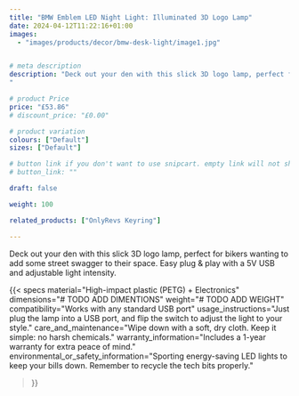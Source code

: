 ```yaml
---
title: "BMW Emblem LED Night Light: Illuminated 3D Logo Lamp"
date: 2024-04-12T11:22:16+01:00
images:
  - "images/products/decor/bmw-desk-light/image1.jpg"


# meta description
description: "Deck out your den with this slick 3D logo lamp, perfect for bikers wanting to add some street swagger to their space. Easy plug & play with a 5V USB and adjustable light intensity.
"

# product Price
price: "£53.86"
# discount_price: "£0.00"

# product variation
colours: ["Default"]
sizes: ["Default"]

# button link if you don't want to use snipcart. empty link will not show button
# button_link: ""

draft: false

weight: 100

related_products: ["OnlyRevs Keyring"]

---
```


Deck out your den with this slick 3D logo lamp, perfect for bikers wanting to add some street swagger to their space. Easy plug & play with a 5V USB and adjustable light intensity.

{{< specs
    material="High-impact plastic (PETG) + Electronics"
    dimensions="# TODO ADD DIMENTIONS"
    weight="# TODO ADD WEIGHT"
    compatibility="Works with any standard USB port"
    usage_instructions="Just plug the lamp into a USB port, and flip the switch to adjust the light to your style."
    care_and_maintenance="Wipe down with a soft, dry cloth. Keep it simple: no harsh chemicals."
    warranty_information="Includes a 1-year warranty for extra peace of mind."
    environmental_or_safety_information="Sporting energy-saving LED lights to keep your bills down. Remember to recycle the tech bits properly."
>}}
